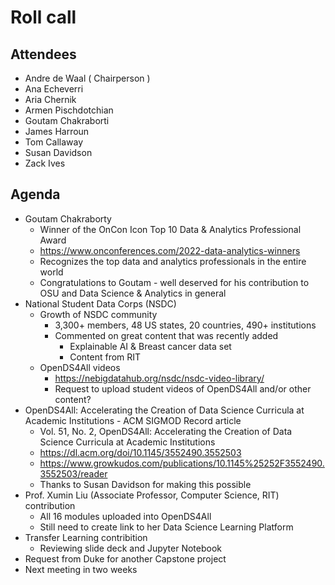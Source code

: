 # Roll call
## Attendees

- Andre de Waal ( Chairperson )
- Ana Echeverri
- Aria Chernik
- Armen Pischdotchian
- Goutam Chakraborti
- James Harroun
- Tom Callaway
- Susan Davidson
- Zack Ives

## Agenda

- Goutam Chakraborty
  - Winner of the OnCon Icon Top 10 Data & Analytics Professional Award
  - https://www.onconferences.com/2022-data-analytics-winners
  - Recognizes the top data and analytics professionals in the entire world
  - Congratulations to Goutam - well deserved for his contribution to OSU and Data Science & Analytics in general
- National Student Data Corps (NSDC) 
  - Growth of NSDC community
    - 3,300+ members, 48 US states, 20 countries, 490+ institutions
    - Commented on great content that was recently added
      - Explainable AI & Breast cancer data set
      - Content from RIT
  - OpenDS4All videos
    - https://nebigdatahub.org/nsdc/nsdc-video-library/
    - Request to upload student videos of OpenDS4All and/or other content?
- OpenDS4All: Accelerating the Creation of Data Science Curricula at Academic Institutions - ACM SIGMOD Record article
  - Vol. 51, No. 2, OpenDS4All: Accelerating the Creation of Data Science Curricula at Academic Institutions
  - https://dl.acm.org/doi/10.1145/3552490.3552503
  - https://www.growkudos.com/publications/10.1145%25252F3552490.3552503/reader
  - Thanks to Susan Davidson for making this possible
- Prof. Xumin Liu (Associate Professor, Computer Science, RIT) contribution 
  - All 16 modules uploaded into OpenDS4All
  - Still need to create link to her Data Science Learning Platform
- Transfer Learning contribition
  - Reviewing slide deck and Jupyter Notebook
- Request from Duke for another Capstone project
- Next meeting in two weeks
